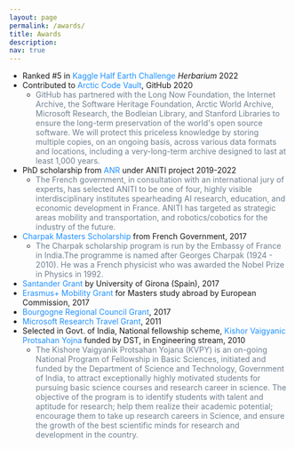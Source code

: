 ```yaml
---
layout: page
permalink: /awards/
title: Awards
description:
nav: true
---
```


* Ranked #5 in <a style='color:DodgerBlue'>Kaggle Half Earth Challenge</a> *Herbarium* 2022
* Contributed to <a style='color:DodgerBlue'>Arctic Code Vault</a>, GitHub 2020
  * <a style='color:SlateGray'>GitHub has partnered with the Long Now Foundation, the Internet Archive, the Software Heritage Foundation, Arctic World Archive, Microsoft Research, the Bodleian Library, and Stanford Libraries to ensure the long-term preservation of the world's open source software. We will protect this priceless knowledge by storing multiple copies, on an ongoing basis, across various data formats and locations, including a very-long-term archive designed to last at least 1,000 years.</a>
* PhD scholarship from <a style='color:DodgerBlue'>ANR</a> under ANITI project 2019-2022
  * <a style='color:SlateGray'>The French government, in consultation with an international jury of experts, has selected ANITI to be one of four, highly visible interdisciplinary institutes spearheading AI research, education, and economic development in France. ANITI has targeted as strategic areas mobility and transportation, and robotics/cobotics for the industry of the future.</a>
* <a style='color:DodgerBlue'>Charpak Masters Scholarship</a> from French Government, 2017
  * <a style='color:SlateGray'>The Charpak scholarship program is run by the Embassy of France in India.The programme is named after Georges Charpak (1924 - 2010). He was a French physicist who was awarded the Nobel Prize in Physics in 1992. </a>
* <a style='color:DodgerBlue'>Santander Grant</a> by University of Girona (Spain), 2017
* <a style='color:DodgerBlue'>Erasmus+ Mobility Grant</a> for Masters study abroad by European Commission, 2017
* <a style='color:DodgerBlue'>Bourgogne Regional Council Grant</a>, 2017
* <a style='color:DodgerBlue'>Microsoft Research Travel Grant</a>, 2011
* Selected in Govt. of India, National fellowship scheme, <a style='color:DodgerBlue'>Kishor Vaigyanic Protsahan Yojna</a> funded by DST, in Engineering stream, 2010
  * <a style='color:SlateGray'>The Kishore Vaigyanik Protsahan Yojana (KVPY) is an on-going National Program of Fellowship in Basic Sciences, initiated and funded by the Department of Science and Technology, Government of India, to attract exceptionally highly motivated students for pursuing basic science courses and research career in science. The objective of the program is to identify students with talent and aptitude for research; help them realize their academic potential; encourage them to take up research careers in Science, and ensure the growth of the best scientific minds for research and development in the country.</a>
